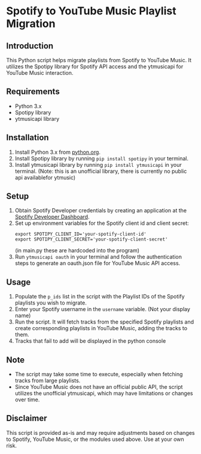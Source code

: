 # Spotify to YouTube Music Playlist Migration

## Introduction
This Python script helps migrate  playlists from Spotify to YouTube Music. It utilizes the Spotipy library for Spotify API access and the ytmusicapi for YouTube Music interaction. 

## Requirements
- Python 3.x
- Spotipy library
- ytmusicapi library

## Installation
1. Install Python 3.x from [python.org](https://www.python.org/downloads/).
2. Install Spotipy library by running `pip install spotipy` in your terminal.
3. Install ytmusicapi library by running `pip install ytmusicapi` in your terminal. (Note: this is an unofficial library, there is currently no public api availablefor 
   ytmusic)

## Setup
1. Obtain Spotify Developer credentials  by creating an application at the [Spotify Developer Dashboard](https://developer.spotify.com/dashboard).
2. Set up environment variables for the Spotify client id and client secret:
    ```
    export SPOTIPY_CLIENT_ID='your-spotify-client-id'
    export SPOTIPY_CLIENT_SECRET='your-spotify-client-secret'
    ```
    (in main.py these are hardcoded into the program)
3. Run `ytmusicapi oauth` in your terminal and follow the authentication steps to generate an oauth.json file for YouTube Music API access.

## Usage
1. Populate the `p_ids` list in the script with the Playlist IDs of the Spotify playlists you wish to migrate.
2. Enter your Spotify username in the `username` variable. (Not your display name)
3. Run the script. It will fetch tracks from the specified Spotify playlists and create corresponding playlists in YouTube Music, adding the tracks to them.
4. Tracks that fail to add will be displayed in the python console

## Note
- The script may take some time to execute, especially when fetching tracks from large playlists.
- Since YouTube Music does not have an official public API, the script utilizes the unofficial ytmusicapi, which may have limitations or changes over time.

## Disclaimer
This script is provided as-is and may require adjustments based on changes to Spotify, YouTube Music, or the modules used above. Use at your own risk.
